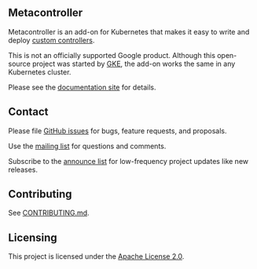 ## Metacontroller

Metacontroller is an add-on for Kubernetes
that makes it easy to write and deploy [custom controllers](https://kubernetes.io/docs/concepts/api-extension/custom-resources/#custom-controllers).

This is not an officially supported Google product.
Although this open-source project was started by [GKE](https://cloud.google.com/kubernetes-engine/),
the add-on works the same in any Kubernetes cluster.

Please see the [documentation site](https://metacontroller.netlify.com) for details.

## Contact

Please file [GitHub issues](issues) for bugs, feature requests, and proposals.

Use the [mailing list](https://groups.google.com/forum/#!forum/metacontroller)
for questions and comments.

Subscribe to the [announce list](https://groups.google.com/forum/#!forum/metacontroller-announce)
for low-frequency project updates like new releases.

## Contributing

See [CONTRIBUTING.md](CONTRIBUTING.md).

## Licensing

This project is licensed under the [Apache License 2.0](LICENSE).
